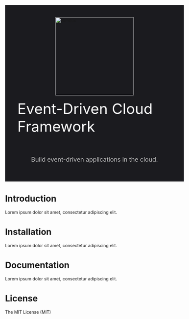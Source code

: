 <div style="width:100%; padding: 40px; margin-bottom: 30px; background: #1b1b1f; display: flex; flex-direction: column; align-items: center;">
    <img 
        src="https://raw.githubusercontent.com/overlap-dev/Nimbus/main/media/Nimbus.svg" 
        alt="Nimbus" 
        width="256"
    />
    <p style="margin-top: 15px;font-size: 48px; line-height: 1.2; color: #ffffff;">Event-Driven Cloud Framework</p>
    <p style="font-size: 20px; line-height: 1.2; color: #c1c1c1;">Build event-driven applications in the cloud.</p>
</div>

# Introduction

Lorem ipsum dolor sit amet, consectetur adipiscing elit.

# Installation

Lorem ipsum dolor sit amet, consectetur adipiscing elit.

# Documentation

Lorem ipsum dolor sit amet, consectetur adipiscing elit.

# License

The MIT License (MIT)
